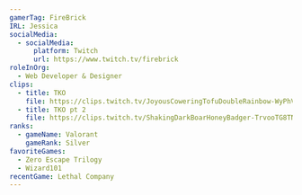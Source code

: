 ```yaml
---
gamerTag: FireBrick
IRL: Jessica
socialMedia:
  - socialMedia:
      platform: Twitch
      url: https://www.twitch.tv/firebrick
roleInOrg:
  - Web Developer & Designer
clips:
  - title: TKO
    file: https://clips.twitch.tv/JoyousCoweringTofuDoubleRainbow-WyPhVCn0H8La3e11
  - title: TKO pt 2
    file: https://clips.twitch.tv/ShakingDarkBoarHoneyBadger-TrvooTG8TNYrBitb
ranks:
  - gameName: Valorant
    gameRank: Silver
favoriteGames:
  - Zero Escape Trilogy
  - Wizard101
recentGame: Lethal Company
---
```

